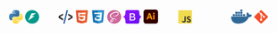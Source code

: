 <p align="center">
    <img src="/assets/python.svg" width="25px" alt="Python" title="Python">
    <img src="/assets/fastapi.svg" width="25px" alt="FastAPI" title="FastAPI"> &nbsp;&nbsp;&nbsp;&nbsp;&nbsp;&nbsp;&nbsp;
    <img src="/assets/htmx.svg" width="25px" alt="htmx" title="htmx">
    <img src="/assets/html5.svg" width="25px" alt="HTML" title="HTML">
    <img src="/assets/css3.svg" width="25px" alt="CSS" title="CSS">
    <img src="/assets/sass.svg" width="25px" alt="SASS" title="SASS">
    <img src="/assets/bootstrap.svg" width="31.5x" alt="bootstrap" title="bootstrap">
    <img src="/assets/illustrator.svg" width="26.5px" alt="Ai" title="Ai"> &nbsp;&nbsp;&nbsp;&nbsp;&nbsp;&nbsp;&nbsp;
    <img src="/assets/javascript.svg" width="25px" alt="JS" title="JS" style="margin-right: 35px;"> &nbsp;&nbsp;&nbsp;&nbsp;&nbsp;&nbsp;&nbsp;
    <img src="/assets/docker.svg" width="37px" alt="docker" title="docker">
    <img src="/assets/git.svg" width="25px" alt="git" title="git">
</p>
